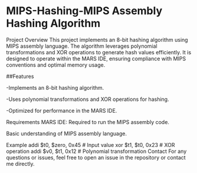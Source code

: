 # MIPS-Hashing-MIPS Assembly Hashing Algorithm
Project Overview
This project implements an 8-bit hashing algorithm using MIPS assembly language. The algorithm leverages polynomial transformations and XOR operations to generate hash values efficiently. It is designed to operate within the MARS IDE, ensuring compliance with MIPS conventions and optimal memory usage.

##Features

-Implements an 8-bit hashing algorithm.

-Uses polynomial transformations and XOR operations for hashing.

-Optimized for performance in the MARS IDE.

Requirements
MARS IDE: Required to run the MIPS assembly code.

Basic understanding of MIPS assembly language.

Example
addi $t0, $zero, 0x45      # Input value
xor $t1, $t0, 0x23         # XOR operation
addi $v0, $t1, 0x12        # Polynomial transformation
Contact
For any questions or issues, feel free to open an issue in the repository or contact me directly.
